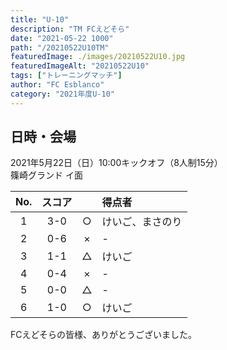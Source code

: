 ```yaml
---
title: "U-10"
description: "TM FCえどそら"
date: "2021-05-22 1000"
path: "/20210522U10TM"
featuredImage: ./images/20210522U10.jpg
featuredImageAlt: "20210522U10"
tags: ["トレーニングマッチ"]
author: "FC Esblanco"
category: "2021年度U-10"
---
```


## 日時・会場

2021年5月22日（日）10:00キックオフ（8人制15分）  
篠崎グランド イ面

| No.| スコア |   | 得点者  |
|:--:|:------:|:-:|:--------|
| 1  | 3-0    | ○ |けいご、まさのり  |
| 2  | 0-6    | × |-       |
| 3  | 1-1    | △ |けいご   |
| 4  | 0-4    | × |-       |
| 5  | 0-0    | △ |-   |
| 6  | 1-0    | ○ |けいご       |


FCえどそらの皆様、ありがとうございました。

